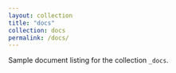 ```yaml
---
layout: collection
title: "docs"
collection: docs
permalink: /docs/
---
```


Sample document listing for the collection `_docs`.
